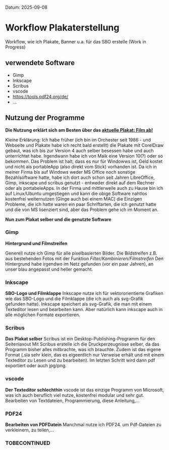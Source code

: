 Datum: 2025-09-08

# Workflow Plakaterstellung

Workflow, wie ich Plakate, Banner u.a. für das SBO erstelle (Work in Progress)


## verwendete Software 

- Gimp
- Inkscape
- Scribus
- vscode
- https://tools.pdf24.org/de/
- ...

## Nutzung der Programme
**Die Nutzung erklärt sich am Besten über das
[aktuelle Plakat: Film ab!](Beispiele/Plakat_Film_ab.pdf)**

Kleine Erklärung:
Ich habe früher (ich bin im Orchester seit 1986 - und Webseite und Plakate habe ich recht bald erstellt) die Plakate mit CorelDraw gebaut, was ich bis zur Version 4 auch selber besessen habe und auch unterrichtet habe. Irgendwann habe ich von Maik eine Version 10(?) oder so bekommen. Das Problem ist halt, dass es nur für Windowws ist, Geld kostet und nicht als portableApp (also direkt vom Stick) vorhanden ist.
Da ich in meiner Firma bis auf Windows weder MS Office noch sonstige Bezahlsoftware hatte, habe ich dort auch schon seit Jahren LibreOffice, Gimp, inkscape und scribus genutzt - entweder direkt auf dem Rechner oder als portabeleApps.
In der Firma und mittlerweile auch zu Hause bin ich auf Linux/Ubuntu umgestiegen und kann die obige Software nahtlos kostenfrei weiternutzen (Ginge auch bei einem MAC) die Einzigen Probleme, die ich hatte waren ein paar Schriftarten, die ich genutzt hatte und die von MS lisenziert sind, aber das Problem gehe ich im Moment an.

**Nun zum Plakat selber und die genutzte Software**
### Gimp
**Hintergrund und Filmstreifen**

Generell nutze ich Gimp für alle pixelbasierten Bilder. Die Bildstreifen z.B. aus bestehenden Fotos mit der Funktion *Filter/Kombinieren/Filmstreifen* 
Den Hintergrund habe irgendwo im Netz gefunden (vor ein paar Jahren), an unser blau angepasst und heller gemacht.

### Inkscape
**SBO-Logo und Filmklappe**
Inkscape nutze ich für vektororientierte Grafiken wie das SBO-Logo und die Filmklappe (die ich auch als svg-Grafik gefunden hatte). Inkscape speichert als svg-Grafik, die man mit einem Texteditor lesen und bearbeiten kann. Aber natürlich kann inkscape auch in alle möglichen Formate exportieren.

### Scribus
**Das Plakat selber**
Scribus ist ein Desktop-Publishing-Programm für den Seitenlaxout
Mit Scribus erstelle ich die Druckperzeugnisse selber, da das Programm bisher alles mitbrachte, was ich brauchte. Zudem ist  das eigene Format (.sla sehr klein, das es eigeentlich nur Verweise erhält und mit einem Texteditor zu Lesen und zu bearbeiten). Im letzten Schritt wird dann pdf exportiert oder auch jpg/png.

### vscode
**Der Texteditor schlechthin**
vscode ist das einzige Programm von Microsoft, was ich auch beruflich viel nutze, kostenfrei modular und sehr gut. Bearbeiten von Textdateien, Programmierung, diese Anleitung,...

### PDF24
**Bearbeiten von PDFDatein**
Manchmal nutze ich PDF24. um Pdf-Dateien zu verkleinern, zu teilen,...

### TOBECONTINUED







